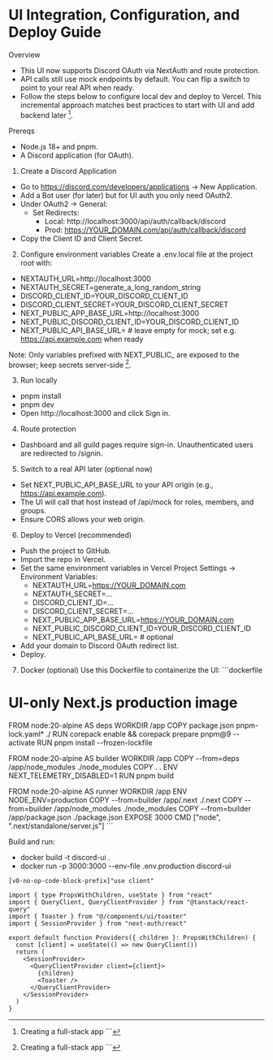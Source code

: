 # UI Integration, Configuration, and Deploy Guide

Overview
- This UI now supports Discord OAuth via NextAuth and route protection.
- API calls still use mock endpoints by default. You can flip a switch to point to your real API when ready.
- Follow the steps below to configure local dev and deploy to Vercel. This incremental approach matches best practices to start with UI and add backend later [^1].

Prereqs
- Node.js 18+ and pnpm.
- A Discord application (for OAuth).

1) Create a Discord Application
- Go to https://discord.com/developers/applications → New Application.
- Add a Bot user (for later) but for UI auth you only need OAuth2.
- Under OAuth2 → General:
  - Set Redirects:
    - Local: http://localhost:3000/api/auth/callback/discord
    - Prod: https://YOUR_DOMAIN.com/api/auth/callback/discord
- Copy the Client ID and Client Secret.

2) Configure environment variables
Create a .env.local file at the project root with:
- NEXTAUTH_URL=http://localhost:3000
- NEXTAUTH_SECRET=generate_a_long_random_string
- DISCORD_CLIENT_ID=YOUR_DISCORD_CLIENT_ID
- DISCORD_CLIENT_SECRET=YOUR_DISCORD_CLIENT_SECRET
- NEXT_PUBLIC_APP_BASE_URL=http://localhost:3000
- NEXT_PUBLIC_DISCORD_CLIENT_ID=YOUR_DISCORD_CLIENT_ID
- NEXT_PUBLIC_API_BASE_URL=  # leave empty for mock; set e.g. https://api.example.com when ready

Note: Only variables prefixed with NEXT_PUBLIC_ are exposed to the browser; keep secrets server-side [^1].

3) Run locally
- pnpm install
- pnpm dev
- Open http://localhost:3000 and click Sign in.

4) Route protection
- Dashboard and all guild pages require sign-in. Unauthenticated users are redirected to /signin.

5) Switch to a real API later (optional now)
- Set NEXT_PUBLIC_API_BASE_URL to your API origin (e.g., https://api.example.com).
- The UI will call that host instead of /api/mock for roles, members, and groups.
- Ensure CORS allows your web origin.

6) Deploy to Vercel (recommended)
- Push the project to GitHub.
- Import the repo in Vercel.
- Set the same environment variables in Vercel Project Settings → Environment Variables:
  - NEXTAUTH_URL=https://YOUR_DOMAIN.com
  - NEXTAUTH_SECRET=...
  - DISCORD_CLIENT_ID=...
  - DISCORD_CLIENT_SECRET=...
  - NEXT_PUBLIC_APP_BASE_URL=https://YOUR_DOMAIN.com
  - NEXT_PUBLIC_DISCORD_CLIENT_ID=YOUR_DISCORD_CLIENT_ID
  - NEXT_PUBLIC_API_BASE_URL=  # optional
- Add your domain to Discord OAuth redirect list.
- Deploy.

7) Docker (optional)
Use this Dockerfile to containerize the UI:
\`\`\`dockerfile
# UI-only Next.js production image
FROM node:20-alpine AS deps
WORKDIR /app
COPY package.json pnpm-lock.yaml* ./
RUN corepack enable && corepack prepare pnpm@9 --activate
RUN pnpm install --frozen-lockfile

FROM node:20-alpine AS builder
WORKDIR /app
COPY --from=deps /app/node_modules ./node_modules
COPY . .
ENV NEXT_TELEMETRY_DISABLED=1
RUN pnpm build

FROM node:20-alpine AS runner
WORKDIR /app
ENV NODE_ENV=production
COPY --from=builder /app/.next ./.next
COPY --from=builder /app/node_modules ./node_modules
COPY --from=builder /app/package.json ./package.json
EXPOSE 3000
CMD ["node", ".next/standalone/server.js"]
\`\`\`

Build and run:
- docker build -t discord-ui .
- docker run -p 3000:3000 --env-file .env.production discord-ui

[^1]: Creating a full-stack app
\`\`\`

```typescriptreact file="components/providers.tsx"
[v0-no-op-code-block-prefix]"use client"

import { type PropsWithChildren, useState } from "react"
import { QueryClient, QueryClientProvider } from "@tanstack/react-query"
import { Toaster } from "@/components/ui/toaster"
import { SessionProvider } from "next-auth/react"

export default function Providers({ children }: PropsWithChildren) {
  const [client] = useState(() => new QueryClient())
  return (
    <SessionProvider>
      <QueryClientProvider client={client}>
        {children}
        <Toaster />
      </QueryClientProvider>
    </SessionProvider>
  )
}
